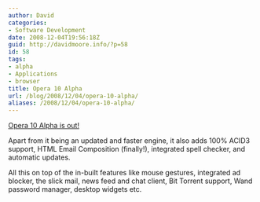 ```yaml
---
author: David
categories:
- Software Development
date: 2008-12-04T19:56:18Z
guid: http://davidmoore.info/?p=58
id: 58
tags:
- alpha
- Applications
- browser
title: Opera 10 Alpha
url: /blog/2008/12/04/opera-10-alpha/
aliases: /2008/12/04/opera-10-alpha/
---
```


<a title="Opera 10 Alpha" href="http://www.opera.com/browser/next/" target="_blank">Opera 10 Alpha is out!</a>

Apart from it being an updated and faster engine, it also adds 100% ACID3 support, HTML Email Composition (finally!), integrated spell checker, and automatic updates.

All this on top of the in-built features like mouse gestures, integrated ad blocker, the slick mail, news feed and chat client, Bit Torrent support, Wand password manager, desktop widgets etc.